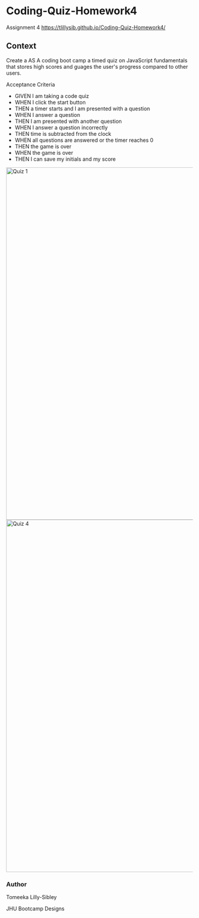 # Coding-Quiz-Homework4
Assignment 4
 https://tlillysib.github.io/Coding-Quiz-Homework4/


<h2>Context</h2>

Create a AS A coding boot camp a timed quiz on JavaScript fundamentals that stores high scores and guages the user's progress compared to other users.

Acceptance Criteria
<ul>
<li>GIVEN I am taking a code quiz</li>
<li>WHEN I click the start button</li>
<li>THEN a timer starts and I am presented with a question</li>
<li>WHEN I answer a question</li>
<li>THEN I am presented with another question</li>
<li>WHEN I answer a question incorrectly</li>
<li>THEN time is subtracted from the clock</li>
<li>WHEN all questions are answered or the timer reaches 0</li>
<li>THEN the game is over</li>
<li>WHEN the game is over</li>
<li>THEN I can save my initials and my score</li>
</ul>

<img width="950" alt="Quiz 1" src="https://tlillysib.github.io/Coding-Quiz-Homework4/">

<img width="950" alt="Quiz 4" src="https://tlillysib.github.io/Coding-Quiz-Homework4/highscores.html">


<h3>Author</h3>

Tomeeka Lilly-Sibley

JHU Bootcamp Designs